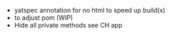 - yatspec annotation for no html to speed up build(x)
- to adjust pom (WIP)
- Hide all private methods see CH app